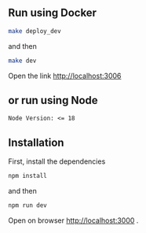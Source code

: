 ## Run using Docker

```bash
make deploy_dev
```

and then 

```bash
make dev
```

Open the link [http://localhost:3006](http://localhost:3006)

## or run using Node

`Node Version: <= 18`

## Installation

First, install the dependencies

```bash
npm install
```

and then 

```bash
npm run dev
```

Open on browser [http://localhost:3000](http://localhost:3000) .